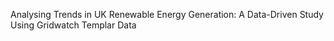 Analysing Trends in UK Renewable Energy Generation: A Data-Driven Study Using Gridwatch Templar Data
